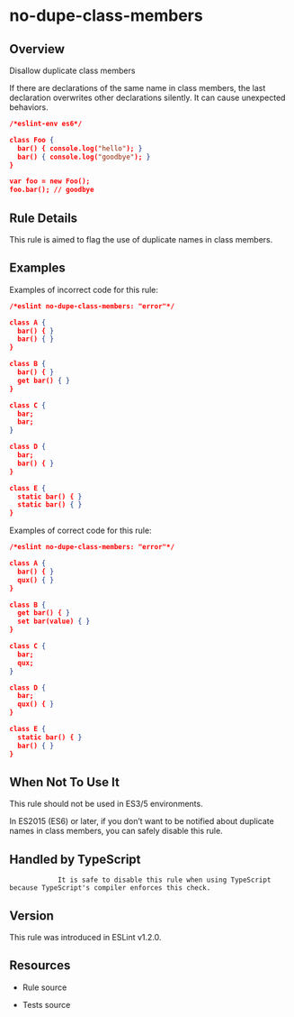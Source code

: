 

# no-dupe-class-members
## Overview

Disallow duplicate class members

If there are declarations of the same name in class members, the last declaration overwrites other declarations silently.
It can cause unexpected behaviors.


```json
/*eslint-env es6*/

class Foo {
  bar() { console.log("hello"); }
  bar() { console.log("goodbye"); }
}

var foo = new Foo();
foo.bar(); // goodbye
```

## Rule Details

This rule is aimed to flag the use of duplicate names in class members.

## Examples

Examples of incorrect code for this rule:


```json
/*eslint no-dupe-class-members: "error"*/

class A {
  bar() { }
  bar() { }
}

class B {
  bar() { }
  get bar() { }
}

class C {
  bar;
  bar;
}

class D {
  bar;
  bar() { }
}

class E {
  static bar() { }
  static bar() { }
}
```

Examples of correct code for this rule:


```json
/*eslint no-dupe-class-members: "error"*/

class A {
  bar() { }
  qux() { }
}

class B {
  get bar() { }
  set bar(value) { }
}

class C {
  bar;
  qux;
}

class D {
  bar;
  qux() { }
}

class E {
  static bar() { }
  bar() { }
}
```

## When Not To Use It

This rule should not be used in ES3/5 environments.

In ES2015 (ES6) or later, if you don’t want to be notified about duplicate names in class members, you can safely disable this rule.

## Handled by TypeScript


                It is safe to disable this rule when using TypeScript because TypeScript's compiler enforces this check.
            

## Version

This rule was introduced in ESLint v1.2.0.

## Resources


- Rule source 

- Tests source 

